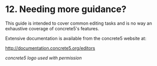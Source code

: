 # 12. Needing more guidance?

This guide is intended to cover common editing tasks and is no way an exhaustive coverage of concrete5's features.

Extensive documentation is available from the concrete5 website at:

http://documentation.concrete5.org/editors

*concrete5 logo used with permission*